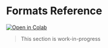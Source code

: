 # Formats Reference

[![Open in Colab](https://colab.research.google.com/assets/colab-badge.svg)](https://colab.research.google.com/drive/1EflI7kkqNGC96b2zEXFj4drnzBd7IHir)



> This section is work-in-progress